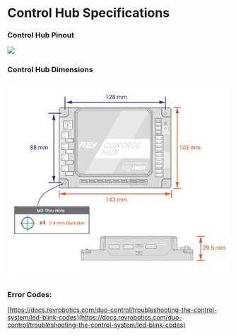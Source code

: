 # Control Hub Specifications

### Control Hub Pinout

![](../.gitbook/assets/Control\_Hub\_Pin\_Out.png)

### Control Hub Dimensions

![](../.gitbook/assets/image-3.png)

### Error Codes:

[https://docs.revrobotics.com/duo-control/troubleshooting-the-control-system/led-blink-codes](https://docs.revrobotics.com/duo-control/troubleshooting-the-control-system/led-blink-codes)
